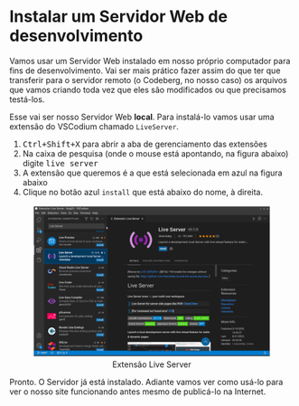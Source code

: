 # Instalar um Servidor Web de desenvolvimento

Vamos usar um Servidor Web instalado em nosso próprio computador para fins de desenvolvimento. Vai ser mais prático fazer assim do que ter que transferir para o servidor remoto (o Codeberg, no nosso caso) os arquivos que vamos criando toda vez que eles são modificados ou que precisamos testá-los. 

Esse vai ser nosso Servidor Web **local**. Para instalá-lo vamos usar uma extensão do VSCodium chamado <code>LiveServer</code>.

1. <kbd>Ctrl+Shift+X</kbd> para abrir a aba de gerenciamento das extensões
2. Na caixa de pesquisa (onde o mouse está apontando, na figura abaixo) digite <kbd>live server</kbd>
3. A extensão que queremos é a que está selecionada em azul na figura abaixo
4. Clique no botão azul <code>install</code> que está abaixo do nome, à direita.

<figure>
<img src="img/vscodium-extension-live-server-install.png" />
<figcaption style = "text-align: center">Extensão Live Server</figcaption>
</figure>


Pronto. O Servidor já está instalado. Adiante vamos ver como usá-lo para ver o nosso site funcionando antes mesmo de publicá-lo na Internet.